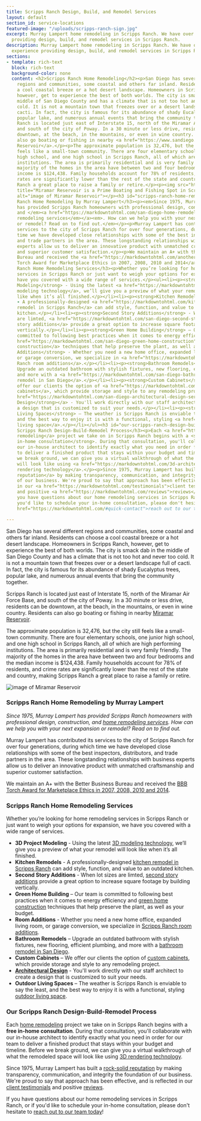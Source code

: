 ```yaml
---
title: Scripps Ranch Design, Build, and Remodel Services
layout: default
section_id: service-locations
featured-image: "/uploads/scripps-ranch-sign.jpg"
excerpt: Murray Lampert home remodeling in Scripps Ranch. We have over 40 years experience
  providing design, build, and remodel services in Scripps Ranch.
description: Murray Lampert home remodeling in Scripps Ranch. We have over 40 years
  experience providing design, build, and remodel services in Scripps Ranch.
sections:
- template: rich-text
  block: rich-text
  background-color: none
  content: <h2>Scripps Ranch Home Remodeling</h2><p>San Diego has several different
    regions and communities, some coastal and others far inland. Residents can choose
    a cool coastal breeze or a hot desert landscape. Homeowners in Scripps Ranch,
    however, get to experience the best of both worlds. The city is smack dab in the
    middle of San Diego County and has a climate that is not too hot and never too
    cold. It is not a mountain town that freezes over or a desert landscape full of
    cacti. In fact, the city is famous for its abundance of shady Eucalyptus trees,
    popular lake, and numerous annual events that bring the community together.</p><p>Scripps
    Ranch is located just east of Interstate 15, north of the Miramar Air Force Base,
    and south of the city of Poway. In a 30 minute or less drive, residents can be
    downtown, at the beach, in the mountains, or even in wine country. Residents can
    also go boating or fishing in nearby <a href="https://www.sandiego.gov/water/recreation/reservoirs/miramar">Miramar
    Reservoir</a>.</p><p>The approximate population is 32,476, but the city still
    feels like a small-town community. There are four elementary schools, one junior
    high school, and one high school in Scripps Ranch, all of which are high performing
    institutions. The area is primarily residential and is very family friendly. The
    majority of the homes in the area have between two and four bedrooms and the median
    income is $124,438. Family households account for 78% of residents, and crime
    rates are significantly lower than the rest of the state and country, making Scripps
    Ranch a great place to raise a family or retire.</p><p><img src="https://markdowntohtml.com/uploads/miramar-reservoir.jpg"
    title="Miramar Reservoir is a Prime Boating and Fishing Spot in Scripps Ranch"
    alt="image of Miramar Reservoir"></p><h3 id="scripps-ranch-home-remodeling-by-murray-lampert">Scripps
    Ranch Home Remodeling by Murray Lampert</h3><p><em>Since 1975, Murray Lampert
    has provided Scripps Ranch homeowners with professional design, construction,
    and </em><a href="https://markdowntohtml.com/san-diego-home-remodel-services"><em>home
    remodeling services</em></a><em>. How can we help you with your next expansion
    or remodel? Read on to find out.</em></p><p>Murray Lampert has contributed its
    services to the city of Scripps Ranch for over four generations, during which
    time we have developed close relationships with some of the best inspectors, distributors,
    and trade partners in the area. These longstanding relationships with business
    experts allow us to deliver an innovative product with unmatched craftsmanship
    and superior customer satisfaction.</p><p>We maintain an A+ with the Better Business
    Bureau and received the <a href="https://markdowntohtml.com/another-better-business-bureau-torch-award">BBB
    Torch Award for Marketplace Ethics in 2007, 2008, 2010 and 2014</a>.</p><h3 id="scripps-ranch-home-remodeling-services">Scripps
    Ranch Home Remodeling Services</h3><p>Whether you’re looking for home remodeling
    services in Scripps Ranch or just want to weigh your options for expansion, we
    have you covered with a wide range of services.</p><ul><li><p><strong>3D Project
    Modeling</strong> - Using the latest <a href="https://markdowntohtml.com/3d-architectural-rendering-services">3D
    modeling technology</a>, we’ll give you a preview of what your remodel will look
    like when it’s all finished.</p></li><li><p><strong>Kitchen Remodels</strong>
    - A professionally-designed <a href="https://markdowntohtml.com/kitchen-remodeling-scripps-ranch">kitchen
    remodel in Scripps Ranch</a> can add style, function, and value to an outdated
    kitchen.</p></li><li><p><strong>Second Story Additions</strong> - When lot sizes
    are limted, <a href="https://markdowntohtml.com/san-diego-second-story-addition">second
    story additions</a> provide a great option to increase square footage by building
    vertically.</p></li><li><p><strong>Green Home Building</strong> – Our team is
    committed to following best practices when it comes to energy efficiency and <a
    href="https://markdowntohtml.com/san-diego-green-home-construction">green home
    construction</a> techniques that help preserve the plant, as well as your budget.</p></li><li><p><strong>Room
    Additions</strong> - Whether you need a new home office, expanded living room,
    or garage conversion, we specialize in <a href="https://markdowntohtml.com/room-additions-scripps-ranch">Scripps
    Ranch room additions</a>.</p></li><li><p><strong>Bathroom Remodels</strong> –
    Upgrade an outdated bathroom with stylish fixtures, new flooring, efficient plumbing,
    and more with a <a href="https://markdowntohtml.com/san-diego-bathroom-remodeling-services">bathroom
    remodel in San Diego</a>.</p></li><li><p><strong>Custom Cabinets</strong> – We
    offer our clients the option of <a href="https://markdowntohtml.com/san-diego-custom-cabinet-construction-services">custom
    cabinets</a>, which provide storage and style to any remodeling project.</p></li><li><p><a
    href="https://markdowntohtml.com/san-diego-architectural-design-services"><strong>Architectural
    Design</strong></a> - You'll work directly with our staff architect to create
    a design that is customized to suit your needs.</p></li><li><p><strong>Outdoor
    Living Spaces</strong> – The weather is Scripps Ranch is enviable to say the least,
    and the best way to enjoy it is with a functional, styling <a href="https://markdowntohtml.com/san-diego-outdoor-living-space-design/">outdoor
    living space</a>.</p></li></ul><h3 id="our-scripps-ranch-design-build-remodel-process">Our
    Scripps Ranch Design-Build-Remodel Process</h3><p>Each <a href="https://markdowntohtml.com/san-diego-home-remodel-services">home
    remodeling</a> project we take on in Scripps Ranch begins with a <strong>free
    in-home consultation</strong>. During that consultation, you'll collaborate with
    our in-house architect to identify exactly what you need in order for our team
    to deliver a finished product that stays within your budget and timeline. Before
    we break ground, we can give you a virtual walkthrough of what the remodeled space
    will look like using <a href="https://markdowntohtml.com/3d-architectural-rendering-services">3D
    rendering technology</a>.</p><p>Since 1975, Murray Lampert has built a <a href="https://www.youtube.com/watch?v=oRPb3--nimI">rock-solid
    reputation</a> by making transparency, communication, and integrity the foundation
    of our business. We're proud to say that approach has been effective, and is reflected
    in our <a href="https://markdowntohtml.com/testimonials">client testimonials</a>
    and positive <a href="https://markdowntohtml.com/reviews">reviews</a>.</p><p>If
    you have questions about our home remodeling services in Scripps Ranch, or if
    you'd like to schedule your in-home consultation, please don't hesitate to <a
    href="https://markdowntohtml.com/#quick-contact">reach out to our team today</a>!</p>

---
```

San Diego has several different regions and communities, some coastal and others far inland. Residents can choose a cool coastal breeze or a hot desert landscape. Homeowners in Scripps Ranch, however, get to experience the best of both worlds. The city is smack dab in the middle of San Diego County and has a climate that is not too hot and never too cold. It is not a mountain town that freezes over or a desert landscape full of cacti. In fact, the city is famous for its abundance of shady Eucalyptus trees, popular lake, and numerous annual events that bring the community together.

Scripps Ranch is located just east of Interstate 15, north of the Miramar Air Force Base, and south of the city of Poway. In a 30 minute or less drive, residents can be downtown, at the beach, in the mountains, or even in wine country. Residents can also go boating or fishing in nearby [Miramar Reservoir](https://www.sandiego.gov/water/recreation/reservoirs/miramar).

The approximate population is 32,476, but the city still feels like a small-town community. There are four elementary schools, one junior high school, and one high school in Scripps Ranch, all of which are high performing institutions. The area is primarily residential and is very family friendly. The majority of the homes in the area have between two and four bedrooms and the median income is $124,438. Family households account for 78% of residents, and crime rates are significantly lower than the rest of the state and country, making Scripps Ranch a great place to raise a family or retire.

![image of Miramar Reservoir](/uploads/miramar-reservoir.jpg "Miramar Reservoir is a Prime Boating and Fishing Spot in Scripps Ranch")

### Scripps Ranch Home Remodeling by Murray Lampert

_Since 1975, Murray Lampert has provided Scripps Ranch homeowners with professional design, construction, and [home remodeling services](/san-diego-home-remodel-services). How can we help you with your next expansion or remodel? Read on to find out._

Murray Lampert has contributed its services to the city of Scripps Ranch for over four generations, during which time we have developed close relationships with some of the best inspectors, distributors, and trade partners in the area. These longstanding relationships with business experts allow us to deliver an innovative product with unmatched craftsmanship and superior customer satisfaction.

We maintain an A+ with the Better Business Bureau and received the [BBB Torch Award for Marketplace Ethics in 2007, 2008, 2010 and 2014](/another-better-business-bureau-torch-award).

### Scripps Ranch Home Remodeling Services

Whether you’re looking for home remodeling services in Scripps Ranch or just want to weigh your options for expansion, we have you covered with a wide range of services.

- **3D Project Modeling** - Using the latest [3D modeling technology](/3d-architectural-rendering-services), we’ll give you a preview of what your remodel will look like when it’s all finished.
- **Kitchen Remodels** - A professionally-designed [kitchen remodel in Scripps Ranch](/kitchen-remodeling-scripps-ranch) can add style, function, and value to an outdated kitchen.
- **Second Story Additions** - When lot sizes are limted, [second story additions](/san-diego-second-story-addition) provide a great option to increase square footage by building vertically.
- **Green Home Building** – Our team is committed to following best practices when it comes to energy efficiency and [green home construction](/san-diego-green-home-construction) techniques that help preserve the plant, as well as your budget.
- **Room Additions** - Whether you need a new home office, expanded living room, or garage conversion, we specialize in [Scripps Ranch room additions](/room-additions-scripps-ranch).
- **Bathroom Remodels** – Upgrade an outdated bathroom with stylish fixtures, new flooring, efficient plumbing, and more with a [bathroom remodel in San Diego](/san-diego-bathroom-remodeling-services).
- **Custom Cabinets** – We offer our clients the option of [custom cabinets](/san-diego-custom-cabinet-construction-services), which provide storage and style to any remodeling project.
- **[Architectural Design](/san-diego-architectural-design-services)** - You'll work directly with our staff architect to create a design that is customized to suit your needs.
- **Outdoor Living Spaces** – The weather is Scripps Ranch is enviable to say the least, and the best way to enjoy it is with a functional, styling [outdoor living space](/san-diego-outdoor-living-space-design/).

### Our Scripps Ranch Design-Build-Remodel Process

Each [home remodeling](/san-diego-home-remodel-services) project we take on in Scripps Ranch begins with a **free in-home consultation**. During that consultation, you'll collaborate with our in-house architect to identify exactly what you need in order for our team to deliver a finished product that stays within your budget and timeline. Before we break ground, we can give you a virtual walkthrough of what the remodeled space will look like using [3D rendering technology](/3d-architectural-rendering-services).

Since 1975, Murray Lampert has built a [rock-solid reputation](https://www.youtube.com/watch?v=oRPb3--nimI) by making transparency, communication, and integrity the foundation of our business. We're proud to say that approach has been effective, and is reflected in our [client testimonials](/testimonials) and positive [reviews](/reviews).

If you have questions about our home remodeling services in Scripps Ranch, or if you'd like to schedule your in-home consultation, please don't hesitate to [reach out to our team today](#quick-contact)!